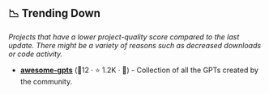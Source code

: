 ## 📉 Trending Down

_Projects that have a lower project-quality score compared to the last update. There might be a variety of reasons such as decreased downloads or code activity._

- <b><a href="https://github.com/taranjeet/awesome-gpts">awesome-gpts</a></b> (🥉12 ·  ⭐ 1.2K · 🐣) - Collection of all the GPTs created by the community. <code><img src="https://www.python.org/static/favicon.ico" style="display:inline;" width="13" height="13"></code>


